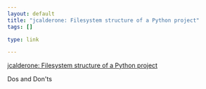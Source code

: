 ```yaml
--- 
layout: default
title: "jcalderone: Filesystem structure of a Python project"
tags: []

type: link

---
```

<a href="http://jcalderone.livejournal.com/39794.html">jcalderone: Filesystem structure of a Python project</a>

Dos and Don'ts
